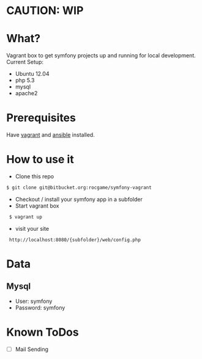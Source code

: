 # CAUTION: WIP

# What?
Vagrant box to get symfony projects up and running for local development.
Current Setup:

 * Ubuntu 12.04
 * php 5.3
 * mysql
 * apache2

# Prerequisites

Have [vagrant](http://www.vagrantup.com/) and [ansible](http://www.ansible.com/home) installed.

# How to use it

 * Clone this repo
```bash
$ git clone git@bitbucket.org:rocgame/symfony-vagrant
```
 * Checkout / install your symfony app in a subfolder
 * Start vagrant box 
```bash
 $ vagrant up
```
 * visit your site 
```
 http://localhost:8080/{subfolder}/web/config.php
```

# Data
## Mysql
 * User: symfony
 * Password: symfony

# Known ToDos
 - [ ] Mail Sending
